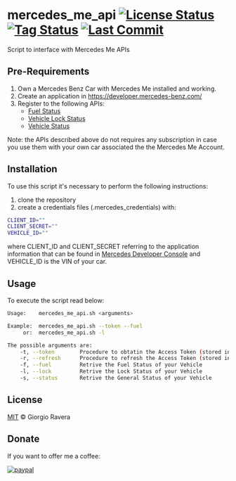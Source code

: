 # mercedes_me_api [![License Status](https://img.shields.io/github/license/xraver/mercedes_me_api)](https://github.com/xraver/mercedes_me_api/blob/master/LICENSE) [![Tag Status](https://img.shields.io/github/v/tag/xraver/mercedes_me_api)](https://github.com/xraver/mercedes_me_api/tags) [![Last Commit](https://img.shields.io/github/last-commit/xraver/mercedes_me_api)](https://github.com/xraver/mercedes_me_api/commits/master)
Script to interface with Mercedes Me APIs

## Pre-Requirements
1) Own a Mercedes Benz Car with Mercedes Me installed and working.
2) Create an application in https://developer.mercedes-benz.com/
3) Register to the following APIs:
   - [Fuel Status](https://developer.mercedes-benz.com/products/fuel_status)
   - [Vehicle Lock Status](https://developer.mercedes-benz.com/products/vehicle_lock_status)
   - [Vehicle Status](https://developer.mercedes-benz.com/products/vehicle_status)

Note: the APIs described above do not requires any subscription in case you use them with your own car associated the the Mercedes Me Account.

## Installation
To use this script it's necessary to perform the following instructions:
1) clone the repository
2) create a credentials files (.mercedes_credentials) with:
```bash
CLIENT_ID=""
CLIENT_SECRET=""
VEHICLE_ID=""
```

where CLIENT_ID and CLIENT_SECRET referring to the application information that can be found in [Mercedes Developer Console](https://developer.mercedes-benz.com/console) and VEHICLE_ID is the VIN of your car.

## Usage
To execute the script read below:
```bash
Usage:    mercedes_me_api.sh <arguments>

Example:  mercedes_me_api.sh --token --fuel
     or:  mercedes_me_api.sh -l

The possible arguments are:
    -t, --token        Procedure to obtatin the Access Token (stored into .mercedes_token)
    -r, --refresh      Procedure to refresh the Access Token (stored into .mercedes_token)
    -f, --fuel         Retrive the Fuel Status of your Vehicle
    -l, --lock         Retrive the Lock Status of your Vehicle
    -s, --status       Retrive the General Status of your Vehicle
```
## License
[MIT](http://opensource.org/licenses/MIT) © Giorgio Ravera

## Donate
If you want to offer me a coffee:

[![paypal](https://www.paypalobjects.com/en_US/IT/i/btn/btn_donateCC_LG.gif)](https://www.paypal.com/cgi-bin/webscr?cmd=_donations&business=giorgio.ravera%40gmail.com&currency_code=EUR)
